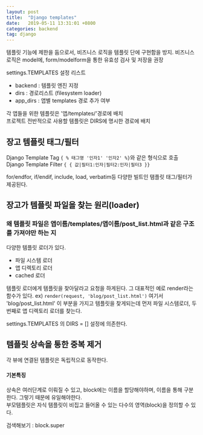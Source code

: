 ```yaml
---
layout: post
title:  "Django templates"
date:   2019-05-11 13:31:01 +0800
categories: backend
tag: django
---
```


템플릿 기능에 제한을 둠으로서, 비즈니스 로직을 템플릿 단에 구현함을 방지.
비즈니스 로직은 model에, form/modelform을 통한 유효성 검사 및 저장을 권장

settings.TEMPLATES 설정 리스트
- backend : 템플릿 엔진 지정
- dirs : 경로리스트 (filesystem loader)
- app_dirs : 앱별 templates 경로 추가 여부

각 앱들을 위한 템플릿은 '앱/templates/'경로에 배치  
프로젝트 전반적으로 사용할 템플릿은 DIRS에 명시한 경로에 배치  

## 장고 템플릿 태그/필터
Django Template Tag ```{ % 태그명 '인자1' '인자2' %}```와 같은 형식으로 호출  
Django Template Filter ```{ { 값|필터1:인자|필터2:인자|필터3 }}```   

for/endfor, if/endif, include, load, verbatim등 다양한 빌트인 탬플릿 태그/필터가 제공된다.




## 장고가 템플릿 파일을 찾는 원리(loader)
### 왜 템플릿 파일은 앱이름/templates/앱이름/post_list.html과 같은 구조를 가져야만 하는 지
다양한 템플릿 로더가 있다.
- 파일 시스템 로더
- 앱 디렉토리 로더
- cached 로더

템플릿 로더에게 템플릿을 찾아달라고 요청을 하게된다. 그 대표적인 예로 render라는 함수가 있다. 
ex) ```render(request, 'blog/post_list.html')```
여기서 'blog/post_list.html' 이 부분을 가지고 템플릿을 찾게되는데 먼저 파일 시스템로더, 두번째로 앱 디렉토리 로더를 찾는다. 

settings.TEMPLATES 의 DIRS = [] 설정에 의존한다. 

## 템플릿 상속을 통한 중복 제거
각 뷰에 연결된 템플릿은 독립적으로 동작한다.

#### 기본특징
상속은 여러단계로 이뤄질 수 있고, block에는 이름을 할당해야하며, 이름을 통해 구분한다. 그렇기 때문에 유일해야한다.  
부모템플릿은 자식 템플릿이 비집고 들어올 수 있는 다수의 영역(block)을 정의할 수 있다.  

검색해보기 : block.super 